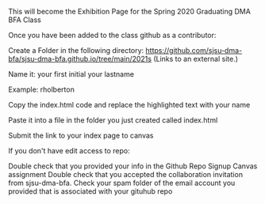 This  will become the Exhibition Page for the Spring 2020 Graduating  DMA BFA Class

Once you have been added to the class github as a contributor:

Create a Folder in the following directory: https://github.com/sjsu-dma-bfa/sjsu-dma-bfa.github.io/tree/main/2021s (Links to an external site.)

Name it: your first initial your lastname

Example: rholberton

Copy the index.html code and replace the  highlighted  text with your name

Paste it into a file in the folder you just created called index.html

Submit the link to your index page to canvas


If you don't have edit access to repo:

Double check that you provided your info in the Github Repo Signup Canvas assignment
Double check that you accepted the collaboration invitation from sjsu-dma-bfa. Check your spam folder of the email account you provided that is associated with your gituhub repo
 
